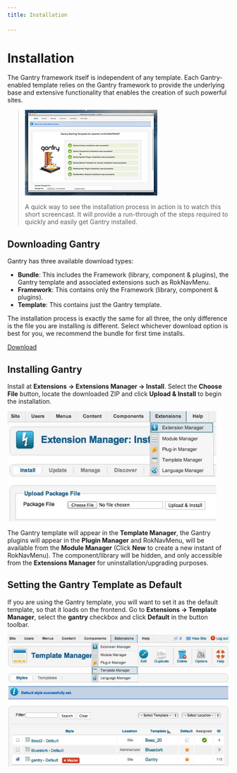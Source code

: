 ```yaml
---
title: Installation

---
```


Installation
============
The Gantry framework itself is independent of any template. Each Gantry-enabled template relies on the Gantry framework to provide the underlying base and extensive functionality that enables the creation of such powerful sites.

> [![](assets/g4-install.jpg)](#)
>
> A quick way to see the installation process in action is to watch this short screencast. It will provide a run-through of the steps required to quickly and easily get Gantry installed.


Downloading Gantry
------------------
Gantry has three available download types:

* __Bundle__: This includes the Framework (library, component & plugins), the Gantry template and associated extensions such as RokNavMenu.
* __Framework__: This contains only the Framework (library, component & plugins).
* __Template__: This contains just the Gantry template.

The installation process is exactly the same for all three, the only difference is the file you are installing is different. Select whichever download option is best for you, we recommend the bundle for first time installs.

[Download](/download#joomla25)

Installing Gantry
-----------------
Install at **Extensions → Extensions Manager → Install**. Select the **Choose File** button, locate the downloaded ZIP and click **Upload & Install** to begin the installation.

![](assets/install-upload.jpg)

The Gantry template will appear in the **Template Manager**, the Gantry plugins will appear in the **Plugin Manager** and RokNavMenu, will be available from the **Module Manager** (Click **New** to create a new instant of RokNavMenu). The component/library will be hidden, and only accessible from the **Extensions Manager** for uninstallation/upgrading purposes.

Setting the Gantry Template as Default
--------------------------------------
If you are using the Gantry template, you will want to set it as the default template, so that it loads on the frontend. Go to **Extensions → Template Manager**, select the **gantry** checkbox and click **Default** in the button toolbar.

![](assets/install-template-default.jpg)
